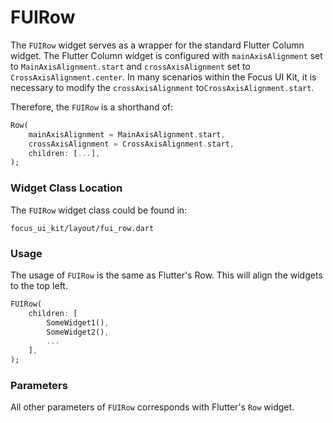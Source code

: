 # FUIRow

The `FUIRow` widget serves as a wrapper for the standard Flutter Column widget. The Flutter Column widget is configured with `mainAxisAlignment` set to `MainAxisAlignment.start` and `crossAxisAlignment` set to `CrossAxisAlignment.center`. In many scenarios within the Focus UI Kit, it is necessary to modify the `crossAxisAlignment` to`CrossAxisAlignment.start`.

Therefore, the `FUIRow` is a shorthand of:

```dart
Row(
    mainAxisAlignment = MainAxisAlignment.start,
    crossAxisAlignment = CrossAxisAlignment.start,
    children: [...],
);
```

### Widget Class Location

The `FUIRow` widget class could be found in:

```
focus_ui_kit/layout/fui_row.dart
```

### Usage

The usage of `FUIRow` is the same as Flutter's Row. This will align the widgets to the top left.

```dart
FUIRow(
    children: [
        SomeWidget1(),
        SomeWidget2(),
        ...
    ],
);
```

### Parameters

All other parameters of `FUIRow` corresponds with Flutter's `Row` widget.

